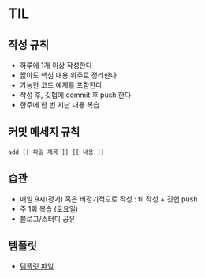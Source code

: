 # TIL

## 작성 규칙
- 하루에 1개 이상 작성한다
- 짧아도 핵심 내용 위주로 정리한다
- 가능한 코드 예제를 포함한다
- 작성 후, 깃헙에 commit 후 push 한다
- 한주에 한 번 지난 내용 복습

## 커밋 메세지 규칙
```
add [[ 파일 제목 ]] [[ 내용 ]]
```

## 습관
- 매일 9시(정기) 혹은 비정기적으로 작성 : til 작성 + 깃헙 push
- 주 1회 복습 (토요일)
- 블로그/스터디 공유

## 템플릿
- [템플릿 파일](templates.md)